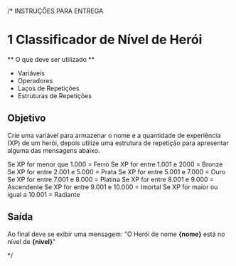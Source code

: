 /* 
INSTRUÇÕES PARA ENTREGA

# 1 Classificador de Nível de Herói

** O que deve ser utilizado **
- Variáveis
- Operadores
- Laços de Repetições
- Estruturas de Repetições

## Objetivo

Crie uma variável para armazenar o nome e a quantidade de experiência (XP) de 
um herói, depois utilize uma estrutura de repetição para apresentar 
alguma das mensagens abaixo.

Se XP for menor que 1.000 =  Ferro
Se XP for entre 1.001 e 2000 = Bronze
Se XP for entre 2.001 e 5.000 = Prata
Se XP for entre 5.001 e 7.000 = Ouro
Se XP for entre 7.001 e 8.000 = Platina
Se XP for entre 8.001 e 9.000 = Ascendente
Se XP for entre 9.001 e 10.000 = Imortal
Se XP for maior ou igual a 10.001 = Radiante

## Saída

Ao final deve se exibir uma mensagem:
"O Herói de nome **{nome}** está no nível de **{nivel}**"


*/